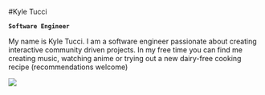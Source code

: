 #Kyle Tucci

**`Software Engineer`**

My name is Kyle Tucci. I am a software engineer passionate about creating interactive community driven projects. In my free time you can find me creating music, watching anime or trying out a new dairy-free cooking recipe (recommendations welcome)

<p align="left">
  <a href="https://linkedin.com/in/kyletucci">
    <img src="https://custom-icon-badges.demolab.com/badge/Linkedin-blue?logo=linkedin"/>
  </a>
</p>
